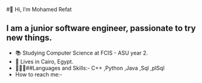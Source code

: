 #👋 Hi, I’m Mohamed Refat
## I am a junior software engineer, passionate to try new things.
- 📚 Studying Computer Science at FCIS - ASU year 2.
- 📌 Lives in Cairo, Egypt.
- 👨🏻‍💻##Languages and Skills:-
    C++ ,Python ,Java ,Sql ,plSql
- How to reach me:-


<!---
Mohammed-Refat/Mohammed-Refat is a ✨ special ✨ repository because its `README.md` (this file) appears on your GitHub profile.
You can click the Preview link to take a look at your changes.
--->

